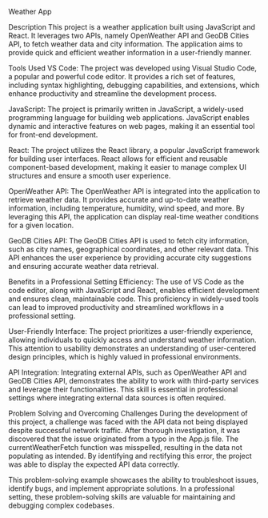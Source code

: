 Weather App

Description
This project is a weather application built using JavaScript and React. It leverages two APIs, namely OpenWeather API and GeoDB Cities API, to fetch weather data and city information. The application aims to provide quick and efficient weather information in a user-friendly manner.

Tools Used
VS Code: The project was developed using Visual Studio Code, a popular and powerful code editor. It provides a rich set of features, including syntax highlighting, debugging capabilities, and extensions, which enhance productivity and streamline the development process.

JavaScript: The project is primarily written in JavaScript, a widely-used programming language for building web applications. JavaScript enables dynamic and interactive features on web pages, making it an essential tool for front-end development.

React: The project utilizes the React library, a popular JavaScript framework for building user interfaces. React allows for efficient and reusable component-based development, making it easier to manage complex UI structures and ensure a smooth user experience.

OpenWeather API: The OpenWeather API is integrated into the application to retrieve weather data. It provides accurate and up-to-date weather information, including temperature, humidity, wind speed, and more. By leveraging this API, the application can display real-time weather conditions for a given location.

GeoDB Cities API: The GeoDB Cities API is used to fetch city information, such as city names, geographical coordinates, and other relevant data. This API enhances the user experience by providing accurate city suggestions and ensuring accurate weather data retrieval.

Benefits in a Professional Setting
Efficiency: The use of VS Code as the code editor, along with JavaScript and React, enables efficient development and ensures clean, maintainable code. This proficiency in widely-used tools can lead to improved productivity and streamlined workflows in a professional setting.

User-Friendly Interface: The project prioritizes a user-friendly experience, allowing individuals to quickly access and understand weather information. This attention to usability demonstrates an understanding of user-centered design principles, which is highly valued in professional environments.

API Integration: Integrating external APIs, such as OpenWeather API and GeoDB Cities API, demonstrates the ability to work with third-party services and leverage their functionalities. This skill is essential in professional settings where integrating external data sources is often required.

Problem Solving and Overcoming Challenges
During the development of this project, a challenge was faced with the API data not being displayed despite successful network traffic. After thorough investigation, it was discovered that the issue originated from a typo in the App.js file. The currentWeatherFetch function was misspelled, resulting in the data not populating as intended. By identifying and rectifying this error, the project was able to display the expected API data correctly.

This problem-solving example showcases the ability to troubleshoot issues, identify bugs, and implement appropriate solutions. In a professional setting, these problem-solving skills are valuable for maintaining and debugging complex codebases.
